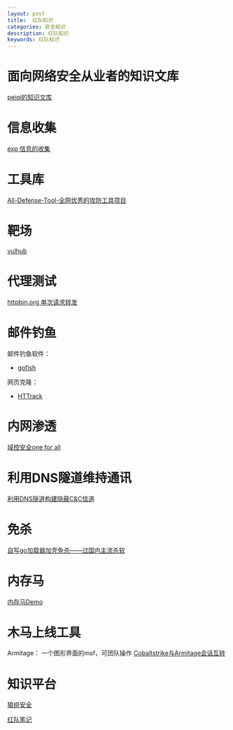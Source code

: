 ```yaml
---
layout: post
title:  红队知识
categories: 安全知识
description: 红队知识
keywords: 红队知识
---
```


# 面向网络安全从业者的知识文库


[peiqi的知识文库](http://wiki.peiqi.tech/)


# 信息收集
[exp 信息的收集](https://www.exploit-db.com/exploits/50996)

# 工具库

[All-Defense-Tool-全网优秀的攻防工具项目](https://github.com/guchangan1/All-Defense-Tool.git)


# 靶场
[vulhub](https://github.com/vulhub/vulhub)


# 代理测试
[httpbin.org 单次请求转发
](https://httpbin.org/#/Redirects/post_redirect_to)

# 邮件钓鱼

邮件钓鱼软件：

- [gofish](Gophish钓鱼测试)

网页克隆：

- [HTTrack](https://zhuanlan.zhihu.com/p/166353686)

# 内网渗透

[域控安全one for all
](https://github.com/JDArmy/DCSec.git)

# 利用DNS隧道维持通讯

[利用DNS隧道构建隐蔽C&C信道
](https://www.freebuf.com/articles/network/208242.html)

# 免杀
[自写go加载器加壳免杀——过国内主流杀软](https://cloud.tencent.com/developer/article/1901720)


# 内存马
[内存马Demo
](https://github.com/jweny/MemShellDemo.git)


# 木马上线工具

Armitage：
一个图形界面的msf，可团队操作
[Cobaltstrike与Armitage会话互转](https://www.cnblogs.com/J0o1ey/p/15712924.html)

# 知识平台

[狼组安全](https://wiki.wgpsec.org/knowledge/code-audit/java-code-base.html)

[红队笔记](https://github.com/biggerduck/RedTeamNotes)
